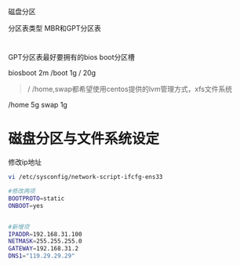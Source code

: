 

磁盘分区



分区表类型
MBR和GPT分区表



#

GPT分区表最好要拥有的bios boot分区槽


biosboot 2m
/boot 1g
/		20g

> / /home,swap都希望使用centos提供的lvm管理方式，xfs文件系统

/home 5g
swap 1g

 

# 磁盘分区与文件系统设定




修改ip地址


```bash
vi /etc/sysconfig/network-script-ifcfg-ens33

#修改两项
BOOTPROTO=static
ONBOOT=yes


#新增项
IPADDR=192.168.31.100
NETMASK=255.255.255.0
GATEWAY=192.168.31.2
DNS1="119.29.29.29"
```